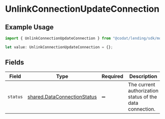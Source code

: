 # UnlinkConnectionUpdateConnection

## Example Usage

```typescript
import { UnlinkConnectionUpdateConnection } from "@codat/lending/sdk/models/operations";

let value: UnlinkConnectionUpdateConnection = {};
```

## Fields

| Field                                                                             | Type                                                                              | Required                                                                          | Description                                                                       |
| --------------------------------------------------------------------------------- | --------------------------------------------------------------------------------- | --------------------------------------------------------------------------------- | --------------------------------------------------------------------------------- |
| `status`                                                                          | [shared.DataConnectionStatus](../../../sdk/models/shared/dataconnectionstatus.md) | :heavy_minus_sign:                                                                | The current authorization status of the data connection.                          |